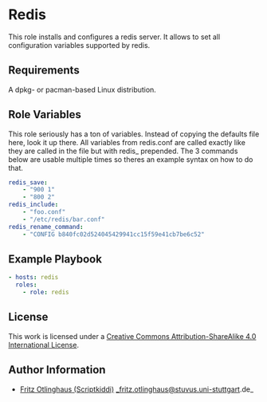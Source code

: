 # Redis

This role installs and configures a redis server. It allows to set all configuration variables supported by redis.


## Requirements

A dpkg- or pacman-based Linux distribution.

## Role Variables

This role seriously has a ton of variables. Instead of copying the defaults file here, look it up there. All variables from redis.conf are called exactly like they are called in the file but with redis_ prepended.
The 3 commands below are usable multiple times so theres an example syntax on how to do that.
```yml
redis_save:
    - "900 1"
    - "800 2"
redis_include:
    - "foo.conf"
    - "/etc/redis/bar.conf"
redis_rename_command:
    - "CONFIG b840fc02d524045429941cc15f59e41cb7be6c52"
```

## Example Playbook

```yml
- hosts: redis
  roles:
    - role: redis
```

## License

This work is licensed under a [Creative Commons Attribution-ShareAlike 4.0 International License](http://creativecommons.org/licenses/by-sa/4.0/).


## Author Information

 * [Fritz Otlinghaus (Scriptkiddi)](https://github.com/Scriptkiddi) _fritz.otlinghaus@stuvus.uni-stuttgart.de_
